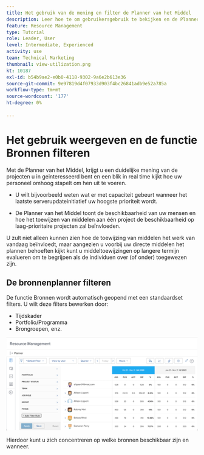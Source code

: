 ```yaml
---
title: Het gebruik van de mening en filter de Planner van het Middel
description: Leer hoe te om gebruikersgebruik te bekijken en de Planner van het Middel te filtreren.
feature: Resource Management
type: Tutorial
role: Leader, User
level: Intermediate, Experienced
activity: use
team: Technical Marketing
thumbnail: view-utilization.png
kt: 10187
exl-id: b54b9ae2-e0b0-4118-9302-9a6e2b613e36
source-git-commit: 9e97819d4f07933d903f4bc26841adb9e52a785a
workflow-type: tm+mt
source-wordcount: '177'
ht-degree: 0%

---
```


# Het gebruik weergeven en de functie Bronnen filteren

Met de Planner van het Middel, krijgt u een duidelijke mening van de projecten u in geinteresseerd bent en een blik in real time kijkt hoe uw personeel omhoog stapelt om hen uit te voeren.

* U wilt bijvoorbeeld weten wat er met capaciteit gebeurt wanneer het laatste serverupdateinitiatief uw hoogste prioriteit wordt.

* De Planner van het Middel toont de beschikbaarheid van uw mensen en hoe het toewijzen van middelen aan één project de beschikbaarheid op laag-prioritaire projecten zal beïnvloeden.


U zult niet alleen kunnen zien hoe de toewijzing van middelen het werk van vandaag beïnvloedt, maar aangezien u voorbij uw directe middelen het plannen behoeften kijkt kunt u middeltoewijzingen op langere termijn evalueren om te begrijpen als de individuen over (of onder) toegewezen zijn.

## De bronnenplanner filteren

De functie Bronnen wordt automatisch geopend met een standaardset filters. U wilt deze filters bewerken door:

* Tijdskader
* Portfolio/Programma
* Brongroepen, enz.

![resource planner, filter](assets/TRP01.png)

Hierdoor kunt u zich concentreren op welke bronnen beschikbaar zijn en wanneer.
